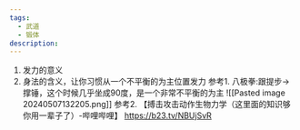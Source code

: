 ```yaml
---
tags:
  - 武道
  - 锻体
description:
---
```

1. 发力的意义
2. 身法的含义，让你习惯从一个不平衡的为主位置发力
	参考1. 八极拳:跟提步->撑锤，这个时候几乎坐成90度，是一个非常不平衡的为主
![[Pasted image 20240507132205.png]]
	参考2. 【搏击攻击动作生物力学（这里面的知识够你用一辈子了）-哔哩哔哩】 https://b23.tv/NBUjSvR